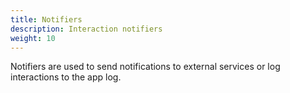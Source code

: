 ```yaml
---
title: Notifiers
description: Interaction notifiers
weight: 10
---
```


Notifiers are used to send notifications to external services or log interactions to the app log.